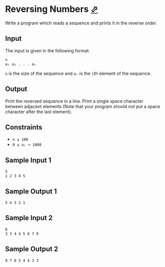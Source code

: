 # Reversing Numbers [⬀](https://judge.u-aizu.ac.jp/onlinejudge/description.jsp?id=ITP1_6_A)

Write a program which reads a sequence and prints it in the reverse order.

## Input
The input is given in the following format:
```
n
a₁ a₂ . . . aₙ
```

`n` is the size of the sequence and `aᵢ` is the `i`th element of the sequence.

## Output
Print the reversed sequence in a line. Print a single space character between adjacent elements (Note that your program should not put a space character after the last element).

## Constraints
- `n ≤ 100`
- `0 ≤ aᵢ < 1000`

## Sample Input 1
```
5
1 2 3 4 5
```

## Sample Output 1
```
5 4 3 2 1
```

## Sample Input 2
```
8
3 3 4 4 5 8 7 9
```

## Sample Output 2
```
9 7 8 5 4 4 3 3
```
